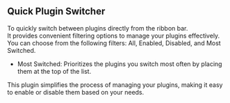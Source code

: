 ## Quick Plugin Switcher

To quickly switch between plugins directly from the ribbon bar.  
It provides convenient filtering options to manage your plugins effectively.  
You can choose from the following filters: All, Enabled, Disabled, and Most Switched.
- Most Switched: Prioritizes the plugins you switch most often by placing them at the top of the list.

This plugin simplifies the process of managing your plugins, making it easy to enable or disable them based on your needs.